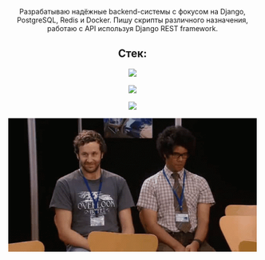 <!--<h1 align="center">Привет! Mеня зовут Александр.</h1>-->

<!--<p align="center">Я занимаюсь разработкой веб-приложений в направлении E-commerce/CMS на языке Python и увлечённо изучаю технологии, которые мне интересны. </p>-->

<!--<p align="center">Занимаюсь разработкой веб-приложений e-commerce и сайтов на Django, написанием скриптов различного назначения, а также написанием и работой с API (Django REST Framework).</p>

<!--<p align="center">Специализируюсь на разработке веб-приложений e-commerce и сайтов с использованием Django. Также занимаюсь написанием скриптов различного назначения и работой с API, используя Django REST Framework.</p>

<p align="center">Программирую на Python в течение 3 лет и активно развиваюсь в направлении Backend.</p>-->

<p align="center">Разрабатываю надёжные backend-системы с фокусом на Django, PostgreSQL, Redis и Docker.  Пишу скрипты различного назначения, работаю с API используя Django REST framework.</p>

<!--<p align="center">Специализируюсь на разработке веб-приложений e-commerce, а также CRM и ERP систем.</p>-->

<h2 align="center">Стек:</h2>

<p align="center">
	<a href="https://skillicons.dev">
    		<img src="https://skillicons.dev/icons?i=py,django,postgres,redis,rabbitmq,docker,nginx,postman,html,css,git,linux&theme=light" />
	</a>
</p>

<p align="center">
	<a href="https://komarev.com">
    		<img src="http://github-profile-summary-cards.vercel.app/api/cards/profile-details?username=Alex-Wo&theme=github_dark" />
	</a>
</p>

<p align="center">
	<a href="https://komarev.com">
    		<img src="https://komarev.com/ghpvc/?username=Alex-Wo&color=green" />
	</a>
</p>

<p align="center">
	<a href="https://github.com">
    		<img src="https://github.com/Alex-Wo/Alex-Wo/blob/main/it-crowd-roy-and-moss.gif" />
	</a>
</p>




<!--![](https://github.com/Alex-Wo/Alex-Wo/blob/main/it-crowd-roy-and-moss.gif)-->


<!--![](http://github-profile-summary-cards.vercel.app/api/cards/profile-details?username=Alex-Wo&theme=github_dark)-->


<!--<h2 align="center">Бэкграунд:</h2>  
<p>Инженерно-техническое образование: выпускник Краснодарского машиностроительного колледжа.</p>
<p>Опыт работы: 15 лет на инженерно-технических должностях, последние 7 лет - инженер по гарантии и старший механик.</p>
<p>Мои достижения:</p>

• Создание локального отдела испытаний и технического контроля;\
• Проверка и доказательство гипотез по снижению отказов техники;\
• Участие в переговорах с производителями и поставщиками;\
• Работа с претензиями заказчиков;\
• Снижение процента отказов техники приблизительно на 60%;\
• Получение 8 патентов на технические решения.-->

<!--Выбор пал на Python из-за обширности его применения, множества библиотек, большого комьюнити и постоянного развития.-->

<!--<div align="center">
  <img src="https://media.giphy.com/media/dWesBcTLavkZuG35MI/giphy.gif" width="600" height="300"/>
</div>-->
